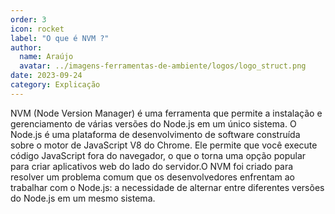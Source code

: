 ```yaml
---
order: 3
icon: rocket
label: "O que é NVM ?"
author:
  name: Araújo
  avatar: ../imagens-ferramentas-de-ambiente/logos/logo_struct.png
date: 2023-09-24
category: Explicação
---
```


NVM (Node Version Manager) é uma ferramenta que permite a instalação e gerenciamento de várias versões do Node.js em um único sistema. O Node.js é uma plataforma de desenvolvimento de software construída sobre o motor de JavaScript V8 do Chrome. Ele permite que você execute código JavaScript fora do navegador, o que o torna uma opção popular para criar aplicativos web do lado do servidor.O NVM foi criado para resolver um problema comum que os desenvolvedores enfrentam ao trabalhar com o Node.js: a necessidade de alternar entre diferentes versões do Node.js em um mesmo sistema.
